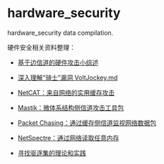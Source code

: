 # hardware_security
hardware_security data compilation.

硬件安全相关资料整理：

- [基于边信道的硬件攻击小综述](https://github.com/sctb512/hardware_security/blob/master/files/基于边信道的硬件攻击小综述.md)

- [深入理解“骑士”漏洞 VoltJockey.md](https://github.com/sctb512/hardware_security/blob/master/files/深入理解“骑士”漏洞%20VoltJockey.md)

- [NetCAT：来自网络的实用缓存攻击](https://github.com/sctb512/hardware_security/blob/master/files/NetCAT：来自网络的实用缓存攻击.md)

- [Mastik：微体系结构侧信道攻击工具包](https://github.com/sctb512/hardware_security/blob/master/files/Mastik：微架构侧信道攻击工具包.md)

- [Packet Chasing：通过缓存侧信道监视网络数据包](https://github.com/sctb512/hardware_security/blob/master/files/Packet%20Chasing：通过缓存侧信道监视网络数据包.md)

- [NetSpectre：通过网络读取任意内存](https://github.com/sctb512/hardware_security/blob/master/files/NetSpectre：通过网络读取任意内存.md)

- [寻找驱逐集的理论和实践](https://github.com/sctb512/hardware_security/blob/master/files/寻找驱逐集的理论和实践.md)

